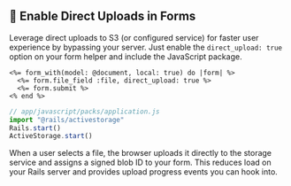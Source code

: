 ## 🚀 Enable Direct Uploads in Forms
Leverage direct uploads to S3 (or configured service) for faster user experience by bypassing your server. Just enable the `direct_upload: true` option on your form helper and include the JavaScript package.

```erb
<%= form_with(model: @document, local: true) do |form| %>
  <%= form.file_field :file, direct_upload: true %>
  <%= form.submit %>
<% end %>
```

```javascript
// app/javascript/packs/application.js
import "@rails/activestorage"
Rails.start()
ActiveStorage.start()
```

When a user selects a file, the browser uploads it directly to the storage service and assigns a signed blob ID to your form. This reduces load on your Rails server and provides upload progress events you can hook into.